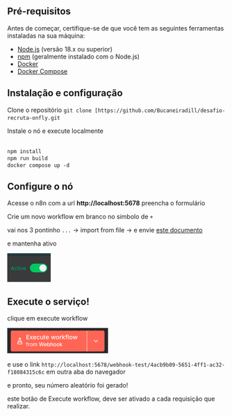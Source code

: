 ## Pré-requisitos

Antes de começar, certifique-se de que você tem as seguintes ferramentas instaladas na sua máquina:

* [Node.js](https://nodejs.org/en/) (versão 18.x ou superior)
* [npm](https://www.npmjs.com/) (geralmente instalado com o Node.js)
* [Docker](https://www.docker.com/products/docker-desktop/)
* [Docker Compose](https://docs.docker.com/compose/install/)

## Instalação e configuração

Clone o repositório `git clone [https://github.com/Bucaneiradill/desafio-recruta-onfly.git`

Instale o nó e execute localmente

```

npm install
npm run build
docker compose up -d
```

## Configure o nó

Acesse o n8n com a url **http://localhost:5678** preencha o formulário

Crie um novo workflow em branco no simbolo de `+`

vai nos 3 pontinho `...` -> import from file -> e envie [este documento ](https://drive.google.com/file/d/1_PxKti5f7toQwEhLwPwbtOs3k2NtgMVj/view?usp=sharing)

e mantenha ativo

![1758766965392](images/tutorial/1758766965392.png)

## Execute o serviço!

clique em execute workflow

![1758767012618](images/tutorial/1758767012618.png)

e use o link `http://localhost:5678/webhook-test/4acb9b09-5651-4ff1-ac32-f18084315c6c` em outra aba do navegador

e pronto, seu número aleatório foi gerado!

este botão de Execute workflow, deve ser ativado a cada requisição que realizar.
